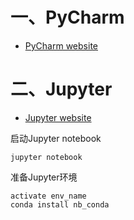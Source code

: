 # 一、PyCharm
- [PyCharm website](https://www.jetbrains.com/pycharm/)

# 二、Jupyter
- [Jupyter website](https://jupyter.org/)

启动Jupyter notebook  
```
jupyter notebook
```

准备Jupyter环境  
```
activate env_name
conda install nb_conda
```